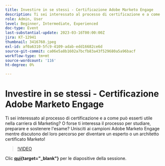 ```yaml
---
title: Investire in se stessi - Certificazione Adobe Marketo Engage
description: Ti sei interessato al processo di certificazione e a come può esserti utile nella carriera di Marketing? O forse ti interessa il processo per studiare, preparare e sostenere l'esame? Unisciti ai campioni Adobe Marketo Engage mentre discutono del loro percorso per diventare un esperto o un architetto certificato Marketo!
role: Admin, User
level: Beginner, Intermediate, Experienced
doc-type: Event
last-substantial-update: 2023-03-16T00:00:00Z
jira: KT-12941
thumbnail: 3416760.jpeg
exl-id: af0a6310-5fc9-4109-adab-edd16682ce6d
source-git-commit: ca06e5a8b1602a7bcfb83a43f529680a5a96bacf
workflow-type: tm+mt
source-wordcount: '116'
ht-degree: 0%

---
```


# Investire in se stessi - Certificazione Adobe Marketo Engage

Ti sei interessato al processo di certificazione e a come può esserti utile nella carriera di Marketing? O forse ti interessa il processo per studiare, preparare e sostenere l&#39;esame? Unisciti ai campioni Adobe Marketo Engage mentre discutono del loro percorso per diventare un esperto o un architetto certificato Marketo!

>[!VIDEO](https://video.tv.adobe.com/v/3416760/?quality=12&learn=on)

Clic **[qui](assets/certification.pdf){target="_blank"}** per le diapositive della sessione.
